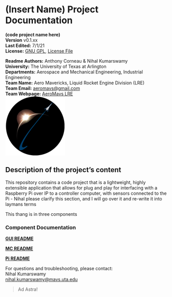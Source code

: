 # (Insert Name) Project Documentation

**(code project name here)**  
**Version** v0.1.xx  
**Last Edited:** 7/1/21  
**License:** [GNU GPL](https://www.gnu.org/licenses/licenses.html#GPL),
[License File](LICENSE.md)

**Readme Authors:** Anthony Corneau & Nihal Kumarswamy   
**University:** The University of Texas at Arlington  
**Departments:** Aerospace and Mechanical Engineering, Industrial Engineering  
**Team Name:** Aero Mavericks, Liquid Rocket Engine Division (LRE)  
**Team Email:** aeromavs@gmail.com  
**Team Webpage:** [AeroMavs LRE](https://aeromavs.weebly.com/about.html)  
![Logo](.readme/aeromavs-circle_1.png)

## Description of the project’s content

This repository contains a code project that is a lightweight, highly extensible 
application that allows for plug and play for interfacing with a Raspberry Pi 
over IP to a controller computer, with sensors connected to the Pi - Nihal 
please clarify this section, and I will go over it and re-write it into laymans terms

This thang is in three components


### Component Documentation

**[GUI README](gui/README.md)**  

**[MC README](mc/README.md)**  

**[Pi README](pi/README.md)**  



For questions and troubleshooting, please contact:  
Nihal Kumarswamy  
nihal.kumarswamy@mavs.uta.edu  

> Ad Astra!
